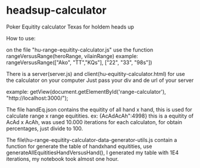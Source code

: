 # headsup-calculator
Poker Equitity calculator Texas for holdem heads up




How to use:

on the file "hu-range-equitity-calculator.js" use the function rangeVersusRange(heroRange, vilainRange) 
example: 
rangeVersusRange(["Ako", "TT","KQs"], ["22", "33", "98s"])

There is a server(server.js) and client(hu-equitity-calculator.html) for use the calculator on your computer
Just pass your div and de url of your server

example:
getView(document.getElementById('range-calculator'), "http://localhost:3000/");


The file handEq.json contains the equitity of all hand x hand, this is used for calculate range x range equitities.
ex: {AcAdAcAh":4998} this is a equitity of AcAd x AcAh, was used 10.000 iterations for each calculaton, for obtain percentages, just divide to 100.

The file\hu-range-equitity-calculator-data-generator-utils.js contain a function for generate the table of handxhand equitities,
use generateAllEquititiesHandVersusHand(), I generated my table with 1E4 iterations, my notebook took almost one hour.





